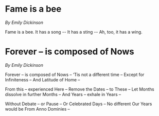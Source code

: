 # Fame is a bee

*By Emily Dickinson*

Fame is a bee.
It has a song --
It has a sting --
Ah, too, it has a wing.

# Forever – is composed of Nows

*By Emily Dickinson*

Forever – is composed of Nows –
‘Tis not a different time –
Except for Infiniteness –
And Latitude of Home –

From this – experienced Here –
Remove the Dates – to These –
Let Months dissolve in further Months –
And Years – exhale in Years –

Without Debate – or Pause –
Or Celebrated Days –
No different Our Years would be
From Anno Dominies –

